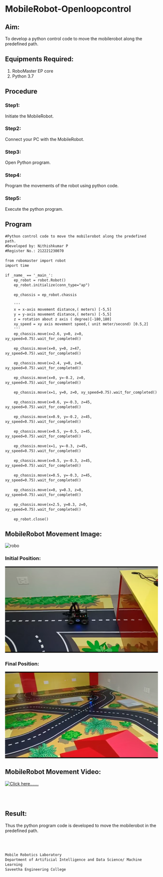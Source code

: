 # MobileRobot-Openloopcontrol
## Aim:

To develop a python control code to move the mobilerobot along the predefined path.

## Equipments Required:
1. RoboMaster EP core
2. Python 3.7

## Procedure

### Step1:
Initiate the MobileRobot.
<br/>

### Step2:
Connect your PC with the MobileRobot.
<br/>

### Step3:
Open Python program.
<br/>

### Step4:
Program the movements of the robot using python code.
<br/>

### Step5:
Execute the python program.
<br/>

## Program
```
#Python control code to move the mobilerobot along the predefined path.
#Developed by: Nithishkumar P
#Register No.: 212221230070

from robomaster import robot
import time

if _name_ == '_main_':
    ep_robot = robot.Robot()
    ep_robot.initialize(conn_type="ap")

    ep_chassis = ep_robot.chassis

    '''
    x = x-axis movement distance,( meters) [-5,5]
    y = y-axis movement distance,( meters) [-5,5]
    z = rotation about z axis ( degree)[-180,180]
    xy_speed = xy axis movement speed,( unit meter/second) [0.5,2]
    '''
    ep_chassis.move(x=2.6, y=0, z=0, xy_speed=0.75).wait_for_completed()

    ep_chassis.move(x=0, y=0, z=47, xy_speed=0.75).wait_for_completed()

    ep_chassis.move(x=2.4, y=0, z=0, xy_speed=0.75).wait_for_completed()
    
    ep_chassis.move(x=0, y=-0.2, z=0, xy_speed=0.75).wait_for_completed()

    ep_chassis.move(x=1, y=0, z=0, xy_speed=0.75).wait_for_completed()

    ep_chassis.move(x=0.6, y=-0.3, z=45, xy_speed=0.75).wait_for_completed()

    ep_chassis.move(x=0.9, y=-0.2, z=45, xy_speed=0.75).wait_for_completed()

    ep_chassis.move(x=0.5, y=-0.5, z=45, xy_speed=0.75).wait_for_completed()

    ep_chassis.move(x=1, y=-0.3, z=45, xy_speed=0.75).wait_for_completed()

    ep_chassis.move(x=0.5, y=-0.3, z=45, xy_speed=0.75).wait_for_completed()

    ep_chassis.move(x=0.5, y=-0.3, z=45, xy_speed=0.75).wait_for_completed()

    ep_chassis.move(x=0, y=0.3, z=0, xy_speed=0.75).wait_for_completed()

    ep_chassis.move(x=2.5, y=0.3, z=0, xy_speed=0.75).wait_for_completed()

    ep_robot.close()
```

## MobileRobot Movement Image:

![robo](./img/robomaster.png)

### Initial Position:
![](./initial.png)
### Final Position:
![](./final.png)
## MobileRobot Movement Video:

[![Click here.......](https://img.youtube.com/vi/YOUTUBE_VIDEO_ID_HERE/0.jpg)](https://youtu.be/RsccEd7a6FE)

<br/>
<br/>


## Result:
Thus the python program code is developed to move the mobilerobot in the predefined path.


<br/>
<br/>

```
Mobile Robotics Laboratory
Department of Artificial Intelligence and Data Science/ Machine Learning
Saveetha Engineering College
```
